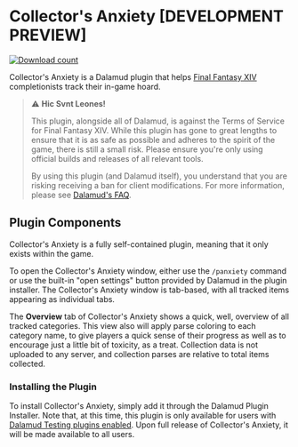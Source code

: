 # Collector's Anxiety [DEVELOPMENT PREVIEW]

[![Download count](https://img.shields.io/endpoint?url=https://vz32sgcoal.execute-api.us-east-1.amazonaws.com/CollectorsAnxiety)](https://github.com/KazWolfe/XIVDeck)

Collector's Anxiety is a Dalamud plugin that helps [Final Fantasy XIV][ffxiv] completionists 
track their in-game hoard.

> ⚠️ **Hic Svnt Leones!**
>
> This plugin, alongside all of Dalamud, is against the Terms of Service for Final Fantasy XIV.
> While this plugin has gone to great lengths to ensure that it is as safe as possible and adheres
> to the spirit of the game, there is still a small risk. Please ensure you're only using official
> builds and releases of all relevant tools.
>
> By using this plugin (and Dalamud itself), you understand that you are risking receiving a
> ban for client modifications. For more information, please see [Dalamud's FAQ][dalamudfaq-tos].

## Plugin Components

Collector's Anxiety is a fully self-contained plugin, meaning that it only exists within the game.

To open the Collector's Anxiety window, either use the `/panxiety` command or use the built-in "open 
settings" button provided by Dalamud in the plugin installer. The Collector's Anxiety window is 
tab-based, with all tracked items appearing as individual tabs.

The **Overview** tab of Collector's Anxiety shows a quick, well, overview of all tracked categories.
This view also will apply parse coloring to each category name, to give players a quick sense of their
progress as well as to encourage just a little bit of toxicity, as a treat. Collection data is not
uploaded to any server, and collection parses are relative to total items collected.

### Installing the Plugin

To install Collector's Anxiety, simply add it through the Dalamud Plugin Installer. Note that, at
this time, this plugin is only available for users with
[Dalamud Testing plugins enabled][dalamudfaq-test]. Upon full release of Collector's Anxiety, it will
be made available to all users.


[ffxiv]: https://www.finalfantasyxiv.com
[pointcrow]: https://www.youtube.com/watch?v=NSNFwHUXVqc
[dalamudfaq-test]: https://goatcorp.github.io/faq/dalamud_troubleshooting.html#q-how-do-i-enable-plugin-test-builds
[dalamudfaq-tos]: https://goatcorp.github.io/faq/xl_troubleshooting#q-are-xivlauncher-dalamud-and-dalamud-plugins-safe-to-use